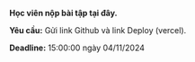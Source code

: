 **Học viên nộp bài tập tại đây.**

**Yêu cầu:** Gửi link Github và link Deploy (vercel).

**Deadline:** 15:00:00 ngày 04/11/2024
